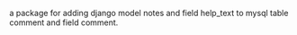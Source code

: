 a package for adding django model notes and  field help_text to mysql table comment and field comment.